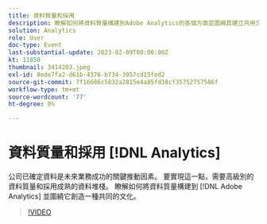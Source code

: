 ```yaml
---
title: 資料質量和採用
description: 瞭解如何將資料質量構建到Adobe Analytics的各個方面並圍繞其建立共用文化。
solution: Analytics
role: User
doc-type: Event
last-substantial-update: 2023-02-09T00:00:00Z
kt: 11850
thumbnail: 3414203.jpeg
exl-id: 0ede7fa2-d61b-4376-b734-3057cd15fed2
source-git-commit: 7f16686c5832a2815e4a85fd38cf35752757586f
workflow-type: tm+mt
source-wordcount: '77'
ht-degree: 0%

---
```


# 資料質量和採用 [!DNL Analytics]

公司已確定資料是未來業務成功的關鍵推動因素。 要實現這一點，需要高級別的資料質量和採用成熟的資料堆棧。 瞭解如何將資料質量構建到 [!DNL Adobe Analytics] 並圍繞它創造一種共同的文化。

>[!VIDEO](https://video.tv.adobe.com/v/3414203/?quality=12&learn=on)
